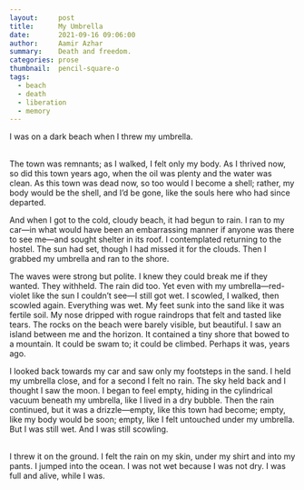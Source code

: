 ```yaml
---
layout:     post
title:      My Umbrella
date:       2021-09-16 09:06:00
author:     Aamir Azhar
summary:    Death and freedom.
categories: prose
thumbnail:  pencil-square-o
tags:
  - beach
  - death
  - liberation
  - memory
---
```

I was on a dark beach when I threw my umbrella.

<br>
The town was remnants; as I walked, I felt only my body. As I thrived now, so did this town years ago, when the oil was plenty and the water was clean. As this town was dead now, so too would I become a shell; rather, my body would be the shell, and I’d be gone, like the souls here who had since departed.

And when I got to the cold, cloudy beach, it had begun to rain. I ran to my car—in what would have been an embarrassing manner if anyone was there to see me—and sought shelter in its roof. I contemplated returning to the hostel. The sun had set, though I had missed it for the clouds. Then I grabbed my umbrella and ran to the shore.

The waves were strong but polite. I knew they could break me if they wanted. They withheld. The rain did too. Yet even with my umbrella—red-violet like the sun I couldn’t see—I still got wet. I scowled, I walked, then scowled again. Everything was wet. My feet sunk into the sand like it was fertile soil. My nose dripped with rogue raindrops that felt and tasted like tears. The rocks on the beach were barely visible, but beautiful. I saw an island between me and the horizon. It contained a tiny shore that bowed to a mountain. It could be swam to; it could be climbed. Perhaps it was, years ago.

I looked back towards my car and saw only my footsteps in the sand. I held my umbrella close, and for a second I felt no rain. The sky held back and I thought I saw the moon. I began to feel empty, hiding in the cylindrical vacuum beneath my umbrella, like I lived in a dry bubble. Then the rain continued, but it was a drizzle—empty, like this town had become; empty, like my body would be soon; empty, like I felt untouched under my umbrella. But I was still wet. And I was still scowling.

<br>
I threw it on the ground. I felt the rain on my skin, under my shirt and into my pants. I jumped into the ocean. I was not wet because I was not dry. I was full and alive, while I was.
